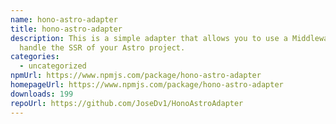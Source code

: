 ```yaml
---
name: hono-astro-adapter
title: hono-astro-adapter
description: This is a simple adapter that allows you to use a Middleware to
  handle the SSR of your Astro project.
categories:
  - uncategorized
npmUrl: https://www.npmjs.com/package/hono-astro-adapter
homepageUrl: https://www.npmjs.com/package/hono-astro-adapter
downloads: 199
repoUrl: https://github.com/JoseDv1/HonoAstroAdapter
---
```

